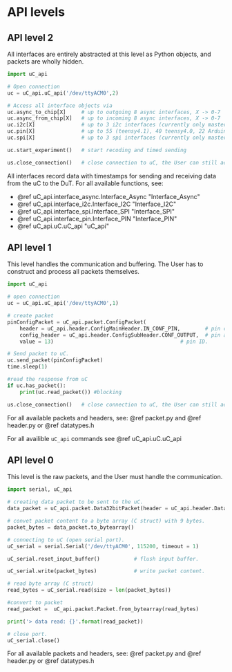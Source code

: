 # API levels 

## API level 2
All interfaces are entirely abstracted at this level as Python objects, and packets are wholly hidden.

```python
import uC_api

# Open connection
uc = uC_api.uC_api('/dev/ttyACM0',2)

# Access all interface objects via 
uc.async_to_chip[X]     # up to outgoing 8 async interfaces, X -> 0-7
uc.async_from_chip[X]   # up to incoming 8 async interfaces, X -> 0-7
uc.i2c[X]               # up to 3 i2c interfaces (currently only master), X -> 0-2
uc.pin[X]               # up to 55 (teensy4.1), 40 teensy4.0, 22 Arduino Zero and MKR pins, X -> 0-54
uc.spi[X]               # up to 3 spi interfaces (currently only master), X -> 0-2

uc.start_experiment()   # start recoding and timed sending

us.close_connection()   # close connection to uC, the User can still access the recorded data.
```
All interfaces record data with timestamps for sending and receiving data from the uC to the DuT. For all available functions, see:
 - @ref uC_api.interface_async.Interface_Async "Interface_Async"
 - @ref uC_api.interface_i2c.Interface_I2C "Interface_I2C"
 - @ref uC_api.interface_spi.Interface_SPI "Interface_SPI"
 - @ref uC_api.interface_pin.Interface_PIN "Interface_PIN"
 - @ref uC_api.uC.uC_api "uC_api"

## API level 1
This level handles the communication and buffering. The User has to construct and process all packets themselves.

```python
import uC_api

# open connection
uc = uC_api.uC_api('/dev/ttyACM0',1)

# create packet
pinConfigPacket = uC_api.packet.ConfigPacket(
	header = uC_api.header.ConfigMainHeader.IN_CONF_PIN,		# pin configuration.
	config_header = uC_api.header.ConfigSubHeader.CONF_OUTPUT,	# pin as OUTPUT.
	value = 13)										    # pin ID.

# Send packet to uC.
uc.send_packet(pinConfigPacket) 
time.sleep(1)

#read the response from uC
if uc.has_packet():
    print(uc.read_packet()) #blocking

us.close_connection()   # close connection to uC, the User can still access the recorded data.
```
For all available packets and headers, see:
@ref packet.py and @ref header.py or @ref datatypes.h

For all availible `uC_api` commands see @ref uC_api.uC.uC_api

## API level 0
This level is the raw packets, and the User must handle the communication.
```python
import serial, uC_api

# creating data packet to be sent to the uC.
data_packet = uC_api.packet.Data32bitPacket(header = uC_api.header.Data32bitHeader.IN_READ_TIME)

# convet packet content to a byte array (C struct) with 9 bytes.
packet_bytes = data_packet.to_bytearray()

# connecting to uC (open serial port).
uC_serial = serial.Serial('/dev/ttyACM0', 115200, timeout = 1)

uC_serial.reset_input_buffer()           # flush input buffer.

uC_serial.write(packet_bytes)            # write packet content.

# read byte array (C struct)
read_bytes = uC_serial.read(size = len(packet_bytes))

#convert to packet
read_packet =  uC_api.packet.Packet.from_bytearray(read_bytes)

print('> data read: {}'.format(read_packet))

# close port.
uC_serial.close()
```

For all available packets and headers, see:
@ref packet.py and @ref header.py or @ref datatypes.h

